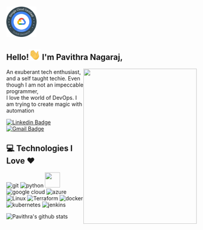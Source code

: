 <p align="centre">
  <img src="logos/ace.png" width="80" height="80" />
</p>
<h2> Hello!<img src="https://raw.githubusercontent.com/ABSphreak/ABSphreak/master/gifs/Hi.gif" width="30px"> I'm Pavithra Nagaraj,</h2> 
<img align="right" src="https://emojipedia-us.s3.dualstack.us-west-1.amazonaws.com/thumbs/320/emojidex/112/female-technologist_1f469-200d-1f4bb.png" width="300" height="410">
An exuberant tech enthusiast, and a self taught techie. Even though I am not an impeccable programmer,<br/> 
I love the world of DevOps. I am trying to create magic with automation 

[![Linkedin Badge](https://img.shields.io/badge/-Pavithra_Nagaraj-blue?style=flat-square&logo=Linkedin&logoColor=white&link=https://www.linkedin.com/in/pavithra-nagaraj-803203154/)](https://www.linkedin.com/in/pavithra-nagaraj-803203154/) [![Gmail Badge](https://img.shields.io/badge/-pavithraraj2619@gmail.com-c14438?style=flat-square&logo=Gmail&logoColor=white&link=mailto:pavithraraj2619@gmail.com)](mailto:pavithraraj2619@gmail.com)

## 💻 Technologies I Love ❤️
<p align="left">
 <img src="https://img.icons8.com/color/48/000000/git.png" alt="git" width="40" height="40"/>
 <img src="https://img.icons8.com/color/48/000000/python.png" alt="python" width="40" height="40"/>
 <img src="https://img.icons8.com/color/452/amazon-web-services.png" width="40" height="40" />
 <img src="https://img.icons8.com/color/48/000000/google-cloud-platform.png" alt="google cloud"  width="40" height="40" />
 <img src="https://img.icons8.com/color/48/000000/azure-1.png" alt="azure"  width="40" height="40" />
 <img src="https://img.icons8.com/color/48/000000/linux.png" alt="Linux"  width="40" height="40" />
 <img src="https://i.pinimg.com/originals/28/ec/74/28ec7440a57536eebad2931517aa1cce.png" alt="Terraform"  width="40" height="40"/>
 <img src="https://img.icons8.com/color/48/000000/docker.png" alt="docker"  width="40" height="40" />
 <img src="https://img.icons8.com/color/48/000000/kubernetes.svg" alt="kubernetes"  width="40" height="40" />
 <img src="https://img.icons8.com/color/48/000000/jenkins.png" alt="jenkins"  width="40" height="40" />


![Pavithra's github stats](https://github-readme-stats.vercel.app/api?username=pavithranagaraj26&bg_color=30,e96443,904e95&title_color=fff&text_color=fff)
